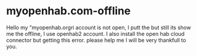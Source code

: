 # myopenhab.com-offline
Hello my "myopenhab.orgri account is not open, I putt the but still its show me the offline, I use openhab2 account. I also install the open hab cloud connector but getting this error. please help me I will be very thankfull to you.
